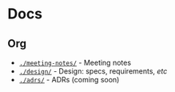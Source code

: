# Docs

## Org

- [`./meeting-notes/`](./meeting-notes/) - Meeting notes
- [`./design/`](./design/) - Design: specs, requirements, _etc_
- [`./adrs/`](./adrs/) - ADRs (coming soon)
